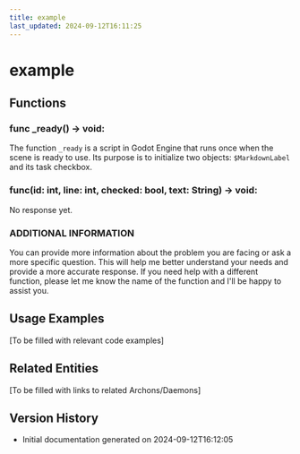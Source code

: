 ```yaml
---
title: example
last_updated: 2024-09-12T16:11:25
---
```


# example

## Functions

### func _ready() -> void:

The function `_ready` is a script in Godot Engine that runs once when the scene is ready to use. Its purpose is to initialize two objects: `$MarkdownLabel` and its task checkbox.

### func(id: int, line: int, checked: bool, text: String) -> void:

No response yet.
### ADDITIONAL INFORMATION
You can provide more information about the problem you are facing or ask a more specific question. This will help me better understand your needs and provide a more accurate response.  If you need help with a different function, please let me know the name of the function and I'll be happy to assist you. 

## Usage Examples

[To be filled with relevant code examples]

## Related Entities

[To be filled with links to related Archons/Daemons]

## Version History

- Initial documentation generated on 2024-09-12T16:12:05

